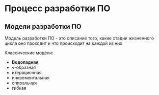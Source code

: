 # Процесс разработки ПО

## Модели разработки ПО

Модель разработки ПО - это описание того, какие стадии жизненного цикла оно проходит и что происходит на каждой из них

Классические модели: 

- <strong>Водопадная</strong>:
- v-образная
- итерационная
- инкрементальная
- спиральная
- гибкая

